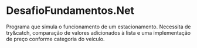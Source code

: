 # DesafioFundamentos.Net
Programa que simula o funcionamento de um estacionamento. Necessita de try&amp;catch, comparação de valores adicionados à lista e uma implementação de preço conforme categoria do veículo.
